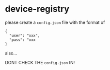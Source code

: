 device-registry
===============

please create a `config.json` file with the format of
```
{
  "user": "xxx",
  "pass": "xxx
}
```
also...

DONT CHECK THE `config.json` IN!
